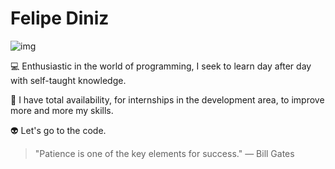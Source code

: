 # Felipe Diniz

![img](https://img.shields.io/badge/⚡behind%20the%20code-Diniz%20Dev-red?logo=appveyor&style=for-the-badge)

💻  Enthusiastic in the world of programming, I seek to learn day after day with self-taught knowledge.

🏢  I have total availability, for internships in the development area, to improve more and more my skills.

👽  Let's go to the code.

> "Patience is one of the key elements for success."
― Bill Gates
